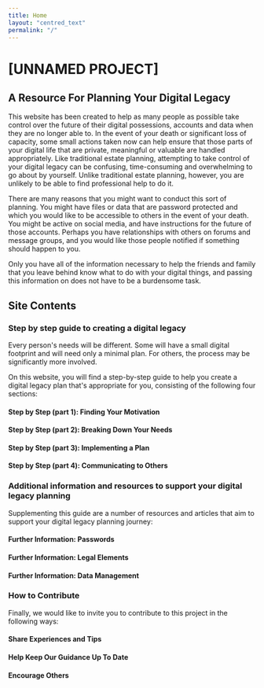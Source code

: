 ```yaml
---
title: Home
layout: "centred_text"
permalink: "/"
---
```


# [UNNAMED PROJECT]
## A Resource For Planning Your Digital Legacy

This website has been created to help as many people as possible take control over the future of their digital possessions, accounts and data when they are no longer able to. In the event of your death or significant loss of capacity, some small actions taken now can help ensure that those parts of your digital life that are private, meaningful or valuable are handled appropriately. Like traditional estate planning, attempting to take control of your digital legacy can be confusing, time-consuming and overwhelming to go about by yourself. Unlike traditional estate planning, however, you are unlikely to be able to find professional help to do it.

There are many reasons that you might want to conduct this sort of planning. You might have files or data that are password protected and which you would like to be accessible to others in the event of your death. You might be active on social media, and have instructions for the future of those accounts. Perhaps you have relationships with others on forums and message groups, and you would like those people notified if something should happen to you. 

Only you have all of the information necessary to help the friends and family that you leave behind know what to do with your digital things, and passing this information on does not have to be a burdensome task. 

## Site Contents

### Step by step guide to creating a digital legacy

Every person's needs will be different. Some will have a small digital footprint and will need only a minimal plan. For others, the process may be significantly more involved.

On this website, you will find a step-by-step guide to help you create a digital legacy plan that's appropriate for you, consisting of the following four sections:

#### Step by Step (part 1): Finding Your Motivation

#### Step by Step (part 2): Breaking Down Your Needs

#### Step by Step (part 3): Implementing a Plan

#### Step by Step (part 4): Communicating to Others

### Additional information and resources to support your digital legacy planning

Supplementing this guide are a number of resources and articles that aim to support your digital legacy planning journey:

#### Further Information: Passwords

#### Further Information: Legal Elements

#### Further Information: Data Management

### How to Contribute

Finally, we would like to invite you to contribute to this project in the following ways:

#### Share Experiences and Tips

#### Help Keep Our Guidance Up To Date

#### Encourage Others


